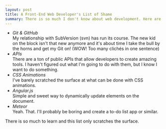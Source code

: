 ```yaml
---
layout: post
title: A Front-End Web Developer's List of Shame
summary: There is so much I don't know about web development. Here are the languages or practices I hope to learn in the near future.
---
```

* *Git & GitHub*  
My relationship with SubVersion (svn) has run its course. The new kid on the block isn't that new anymore and it's about time I take the bull by the horns and get my Git on! (WOW! Too many clichés in one sentence)
* *APIs*  
There are a ton of public APIs that allow developers to create amazing tools. I haven't figured out what I'm going to do with them, but I know I want to do something.
* *CSS Animations*  
I've barely scratched the surface at what can be done with CSS animations.
* *Angular.js*  
Simple and sweet way to dynamically update elements on the document.
* *Meteor*  
Yeah. That. I'll probably be boring and create a to-do list app or similar.

There is so much to learn and this list only scratches the surface. 